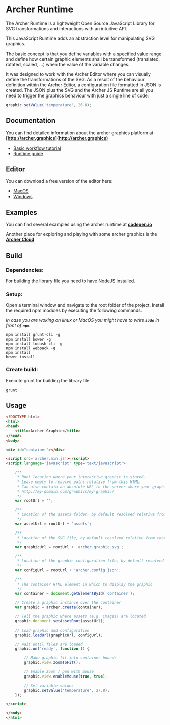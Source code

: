 # Archer Runtime

The Archer Runtime is a lightweight Open Source JavaScript Library for SVG transformations and interactions with an intuitive API.

This JavaScript Runtime adds an abstraction level for manipulating SVG graphics.

The basic concept is that you define variables with a specified value range and define how certain graphic elements shall be transformed (translated, rotated, scaled, …) when the value of the variable changes.

It was designed to work with the Archer Editor where you can visually define the transformations of the SVG. As a result of the behaviour definition within the Archer Editor, a configuration file formatted in JSON is created. The JSON plus the SVG and the Archer JS Runtime are all you need to trigger the graphics behaviour with just a single line of code:

```jsx
graphic.setValue('temperature', 26.8);
```


## Documentation
You can find detailed information about the archer graphics platform at **[http://archer.graphics](http://archer.graphics)**

* [Basic workflow tutorial](https://wiki.archer.graphics/display/ARCHER/Basic+Workflow+Tutorial)
* [Runtime guide](https://wiki.archer.graphics/display/ARCHER/Runtime+Guide)

## Editor
You can download a free version of the editor here:
* [MacOS](https://itunes.apple.com/de/app/archer-editor/id1154423656?mt=12)
* [Windows](https://www.microsoft.com/en-us/store/p/archer-editor-value-driven-graphics/9nblggh438sn)

 
## Examples
You can find several examples using the archer runtime at
**[codepen.io](https://codepen.io/archer-graphics/)**

Another place for exploring and playing with some archer graphics is the
**[Archer Cloud](https://cloud.archer.graphics/host)**



## Build
### Dependencies:
For building the library file you need to have [NodeJS](http://nodejs.org/download/) installed.


### Setup:
Open a terminal window and navigate to the root folder of the project. Install the required npm modules by executing the following commands. 

*In case you are woking on linux or MacOS you might have to write **`sudo`** in front of **`npm`**.*
```shell 
npm install grunt-cli -g
npm install bower -g
npm install lodash-cli -g
npm install webpack -g
npm install
bower install
```
### Create build:
Execute grunt for building the library file.
```shell 
grunt
```
## Usage

```html
<!DOCTYPE html>
<html>
<head>
    <title>Archer Graphic</title>
</head>
<body>

<div id="container"></div>

<script src='archer.min.js'></script>
<script language='javascript' type='text/javascript'>

    /**
     * Root location where your interactive graphic is stored.
     * Leave empty to resolve paths relative from this HTML.
     * Can also contain an absolute URL to the server where your graphic is stored, for example:
     * http://my-domain.com/graphics/my-graphic/
     */
    var rootUrl = '';

    /**
     * Location of the assets folder, by default resolved relative from root URL
     */
    var assetUrl = rootUrl + 'assets';

    /**
     * Location of the SVG file, by default resolved relative from root URL
     */
    var graphicUrl = rootUrl + 'archer.graphic.svg';

    /**
     * Location of the graphic configuration file, by default resolved relative from root URL
     */
    var configUrl = rootUrl + 'archer.config.json';

    /**
     * The container HTML element in which to display the graphic
     */
    var container = document.getElementById('container');

    // Create a graphic instance over the container
    var graphic = archer.create(container);

    // Tell the graphic where assets (e.g. images) are located
    graphic.document.setAssetRoot(assetUrl);

    // Load graphic and configuration
    graphic.loadUrl(graphicUrl, configUrl);

    // Wait until files are loaded
    graphic.on('ready', function () {

        // Make graphic fit into container bounds
        graphic.view.zoomToFit();

        // Enable zoom / pan with mouse
        graphic.view.enableMouse(true, true);

        // Set variable values
        graphic.setValue('temperature', 27.8);
    });

</script>

</body>
</html>
```
